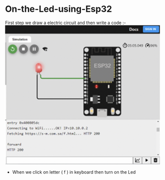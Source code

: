 # On-the-Led-using-Esp32

First step we draw a electric circuit and then write a code :- 
![picture](On-Led.jpg)

- When we click on letter ( f ) in keyboard then turn on the Led

